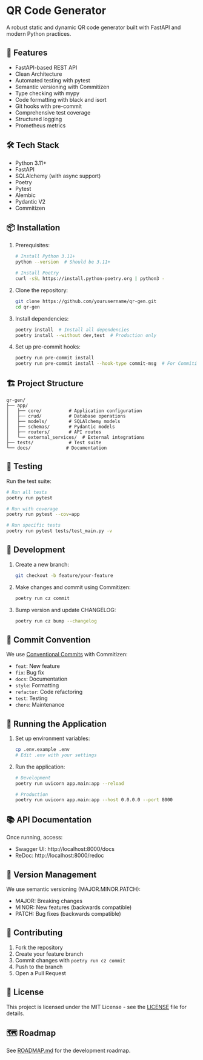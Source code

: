 # QR Code Generator

A robust static and dynamic QR code generator built with FastAPI and modern Python practices.

## 🚀 Features

- FastAPI-based REST API
- Clean Architecture
- Automated testing with pytest
- Semantic versioning with Commitizen
- Type checking with mypy
- Code formatting with black and isort
- Git hooks with pre-commit
- Comprehensive test coverage
- Structured logging
- Prometheus metrics

## 🛠️ Tech Stack

- Python 3.11+
- FastAPI
- SQLAlchemy (with async support)
- Poetry
- Pytest
- Alembic
- Pydantic V2
- Commitizen

## 📦 Installation

1. Prerequisites:
   ```bash
   # Install Python 3.11+
   python --version  # Should be 3.11+

   # Install Poetry
   curl -sSL https://install.python-poetry.org | python3 -
   ```

2. Clone the repository:
   ```bash
   git clone https://github.com/yourusername/qr-gen.git
   cd qr-gen
   ```

3. Install dependencies:
   ```bash
   poetry install  # Install all dependencies
   poetry install --without dev,test  # Production only
   ```

4. Set up pre-commit hooks:
   ```bash
   poetry run pre-commit install
   poetry run pre-commit install --hook-type commit-msg  # For Commitizen
   ```

## 🏗️ Project Structure

```
qr-gen/
├── app/
│   ├── core/          # Application configuration
│   ├── crud/          # Database operations
│   ├── models/        # SQLAlchemy models
│   ├── schemas/       # Pydantic models
│   ├── routers/       # API routes
│   └── external_services/  # External integrations
├── tests/             # Test suite
└── docs/             # Documentation
```

## 🧪 Testing

Run the test suite:
```bash
# Run all tests
poetry run pytest

# Run with coverage
poetry run pytest --cov=app

# Run specific tests
poetry run pytest tests/test_main.py -v
```

## 📝 Development

1. Create a new branch:
   ```bash
   git checkout -b feature/your-feature
   ```

2. Make changes and commit using Commitizen:
   ```bash
   poetry run cz commit
   ```

3. Bump version and update CHANGELOG:
   ```bash
   poetry run cz bump --changelog
   ```

## 🔄 Commit Convention

We use [Conventional Commits](https://www.conventionalcommits.org/) with Commitizen:

- `feat`: New feature
- `fix`: Bug fix
- `docs`: Documentation
- `style`: Formatting
- `refactor`: Code refactoring
- `test`: Testing
- `chore`: Maintenance

## 🚀 Running the Application

1. Set up environment variables:
   ```bash
   cp .env.example .env
   # Edit .env with your settings
   ```

2. Run the application:
   ```bash
   # Development
   poetry run uvicorn app.main:app --reload

   # Production
   poetry run uvicorn app.main:app --host 0.0.0.0 --port 8000
   ```

## 📚 API Documentation

Once running, access:
- Swagger UI: http://localhost:8000/docs
- ReDoc: http://localhost:8000/redoc

## 🔄 Version Management

We use semantic versioning (MAJOR.MINOR.PATCH):
- MAJOR: Breaking changes
- MINOR: New features (backwards compatible)
- PATCH: Bug fixes (backwards compatible)

## 🤝 Contributing

1. Fork the repository
2. Create your feature branch
3. Commit changes with `poetry run cz commit`
4. Push to the branch
5. Open a Pull Request

## 📄 License

This project is licensed under the MIT License - see the [LICENSE](LICENSE) file for details.

## 🗺️ Roadmap

See [ROADMAP.md](ROADMAP.md) for the development roadmap.
